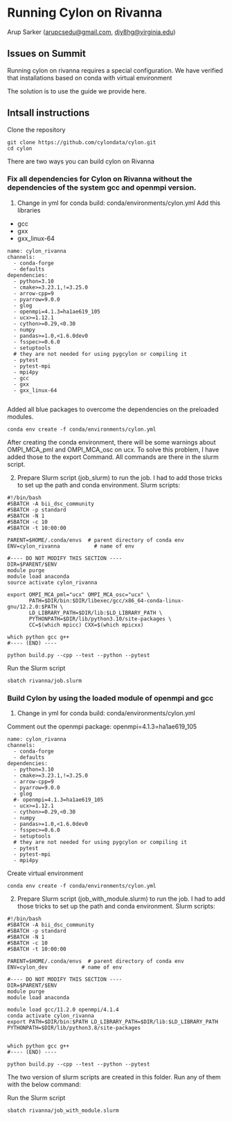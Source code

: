 # Running Cylon on Rivanna

Arup Sarker (arupcsedu@gmail.com, djy8hg@virginia.edu)

## Issues on Summit

Running cylon on rivanna requires a special configuration. We have verified
that installations based on conda with virtual environment

The solution is to use the guide we provide here.

## Intsall instructions

Clone the repository

```shell
git clone https://github.com/cylondata/cylon.git
cd cylon
```

There are two ways you can build cylon on Rivanna

### Fix all dependencies for Cylon on Rivanna without the dependencies of the system gcc and openmpi version.



1. Change in yml for conda build: conda/environments/cylon.yml
Add this libraries
  - gcc
  - gxx
  - gxx_linux-64


```shell
name: cylon_rivanna
channels:
  - conda-forge
  - defaults
dependencies:
  - python=3.10
  - cmake>=3.23.1,!=3.25.0
  - arrow-cpp=9
  - pyarrow=9.0.0
  - glog
  - openmpi=4.1.3=ha1ae619_105
  - ucx>=1.12.1
  - cython>=0.29,<0.30
  - numpy
  - pandas>=1.0,<1.6.0dev0
  - fsspec>=0.6.0
  - setuptools
  # they are not needed for using pygcylon or compiling it
  - pytest
  - pytest-mpi
  - mpi4py
  - gcc
  - gxx
  - gxx_linux-64
  
 ```

Added all blue packages to overcome the dependencies on the preloaded modules.

```shell
conda env create -f conda/environments/cylon.yml
```

After creating the conda environment, there will be some warnings about OMPI_MCA_pml and OMPI_MCA_osc on ucx. To solve this problem, I have added those to the export Command. All commands are there in the slurm script.

2. Prepare Slurm script (job_slurm) to run the job. I had to add those tricks to set up the path and conda environment. Slurm scripts:

```shell
#!/bin/bash
#SBATCH -A bii_dsc_community
#SBATCH -p standard
#SBATCH -N 1
#SBATCH -c 10
#SBATCH -t 10:00:00

PARENT=$HOME/.conda/envs  # parent directory of conda env
ENV=cylon_rivanna           # name of env

#---- DO NOT MODIFY THIS SECTION ----
DIR=$PARENT/$ENV
module purge
module load anaconda
source activate cylon_rivanna

export OMPI_MCA_pml="ucx" OMPI_MCA_osc="ucx" \
       PATH=$DIR/bin:$DIR/libexec/gcc/x86_64-conda-linux-gnu/12.2.0:$PATH \
       LD_LIBRARY_PATH=$DIR/lib:$LD_LIBRARY_PATH \
       PYTHONPATH=$DIR/lib/python3.10/site-packages \
       CC=$(which mpicc) CXX=$(which mpicxx)

which python gcc g++
#---- (END) ----

python build.py --cpp --test --python --pytest

```
Run the Slurm script

```shell
sbatch rivanna/job.slurm
```

### Build Cylon by using the loaded module of openmpi and gcc

1. Change in yml for conda build: conda/environments/cylon.yml

Comment out the openmpi package: openmpi=4.1.3=ha1ae619_105

```shell
name: cylon_rivanna
channels:
  - conda-forge
  - defaults
dependencies:
  - python=3.10
  - cmake>=3.23.1,!=3.25.0
  - arrow-cpp=9
  - pyarrow=9.0.0
  - glog
  #- openmpi=4.1.3=ha1ae619_105
  - ucx>=1.12.1
  - cython>=0.29,<0.30
  - numpy
  - pandas>=1.0,<1.6.0dev0
  - fsspec>=0.6.0
  - setuptools
  # they are not needed for using pygcylon or compiling it
  - pytest
  - pytest-mpi
  - mpi4py

```

Create virtual environment

```shell
conda env create -f conda/environments/cylon.yml
```

2. Prepare Slurm script (job_with_module.slurm) to run the job. I had to add those tricks to set up the path and conda environment. Slurm scripts:

```shell
#!/bin/bash
#SBATCH -A bii_dsc_community
#SBATCH -p standard
#SBATCH -N 1
#SBATCH -c 10
#SBATCH -t 10:00:00

PARENT=$HOME/.conda/envs  # parent directory of conda env
ENV=cylon_dev           # name of env

#---- DO NOT MODIFY THIS SECTION ----
DIR=$PARENT/$ENV
module purge
module load anaconda

module load gcc/11.2.0 openmpi/4.1.4
conda activate cylon_rivanna
export PATH=$DIR/bin:$PATH LD_LIBRARY_PATH=$DIR/lib:$LD_LIBRARY_PATH PYTHONPATH=$DIR/lib/python3.8/site-packages


which python gcc g++
#---- (END) ----

python build.py --cpp --test --python --pytest

```


The two version of slurm scripts are created in this folder. Run any of them with the below command:

Run the Slurm script

```shell
sbatch rivanna/job_with_module.slurm
```

 